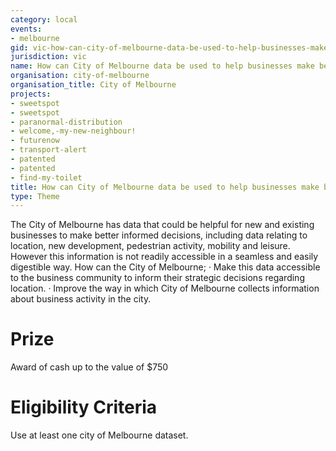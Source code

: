 ```yaml
---
category: local
events:
- melbourne
gid: vic-how-can-city-of-melbourne-data-be-used-to-help-businesses-make-better-decisions?
jurisdiction: vic
name: How can City of Melbourne data be used to help businesses make better decisions?
organisation: city-of-melbourne
organisation_title: City of Melbourne
projects:
- sweetspot
- sweetspot
- paranormal-distribution
- welcome,-my-new-neighbour!
- futurenow
- transport-alert
- patented
- patented
- find-my-toilet
title: How can City of Melbourne data be used to help businesses make better decisions?
type: Theme
---
```


The City of Melbourne has data that could be helpful for new and existing businesses to make better informed decisions, including data relating to location, new development, pedestrian activity, mobility and leisure. However this information is not readily accessible in a seamless and easily digestible way.
How can the City of Melbourne;
·         Make this data accessible to the business community to inform their strategic decisions regarding location.
·         Improve the way in which City of Melbourne collects information about business activity in the city.

# Prize
Award of cash up to the value of $750

# Eligibility Criteria
Use  at least one  city of Melbourne dataset.
